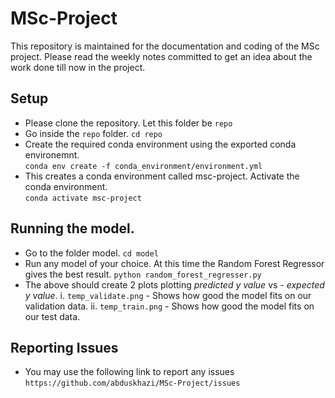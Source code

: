 # MSc-Project
This repository is maintained for the documentation and coding of the MSc project.
Please read the weekly notes committed to get an idea about the work done till now in the project.

## Setup
* Please clone the repository. Let this folder be `repo`
* Go inside the `repo` folder. `cd repo`
* Create the required conda environment using the exported conda environemnt.  
`conda env create -f conda_environment/environment.yml`
* This creates a conda environment called msc-project. Activate the conda environment.  
`conda activate msc-project`

## Running the model.
* Go to the folder model. `cd model`
* Run any model of your choice. At this time the Random Forest Regressor gives the best result. ``python random_forest_regresser.py``
* The above should create 2 plots plotting *predicted y value* vs - *expected y value*.
     i. `temp_validate.png` - Shows how good the model fits on our validation data.
    ii. `temp_train.png` - Shows how good the model fits on our test data.

## Reporting Issues
* You may use the following link to report any issues `https://github.com/abduskhazi/MSc-Project/issues`
